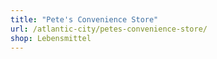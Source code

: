 ```yaml
---
title: "Pete's Convenience Store"
url: /atlantic-city/petes-convenience-store/
shop: Lebensmittel
---
```

